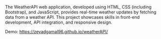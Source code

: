 The WeatherAPI web application, developed using HTML, CSS (including Bootstrap), and JavaScript, provides real-time weather updates by fetching data from a weather API. This project showcases skills in front-end development, API integration, and responsive design.

Demo: https://zeyadgamal96.github.io/weatherAPI/
